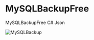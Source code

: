 # MySQLBackupFree
MySQLBackupFree C# Json

![MySQLBackup](https://github.com/rafalmsiwik/MySQLBackupFree/assets/65105887/9c2c8f6b-afd0-4ce2-ad16-5678bb60aae3)
